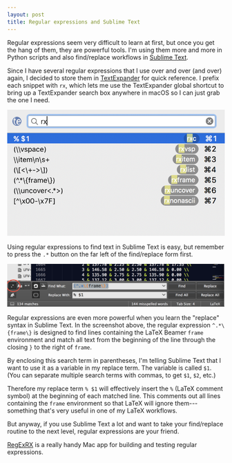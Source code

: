```yaml
---
layout: post
title: Regular expressions and Sublime Text
---
```


Regular expressions seem very difficult to learn at first, but once you get the hang of them, they are powerful tools. I'm using them more and more in Python scripts and also find/replace workflows in [Sublime Text](https://www.sublimetext.com).

Since I have several regular expressions that I use over and over (and over) again, I decided to store them in [TextExpander](https://smilesoftware.com/textexpander) for quick reference. I prefix each snippet with `rx`, which lets me use the TextExpander global shortcut to bring up a TextExpander search box anywhere in macOS so I can just grab the one I need.

![](/img/rx-te-pe.png "TextExpander and Regular Expressions")

Using regular expressions to find text in Sublime Text is easy, but remember to press the `.*` button on the far left of the find/replace form first.

![](/img/sublime-text-regex-pe.png "Sublime Text and Regular Expressions")

Regular expressions are even more powerful when you learn the "replace" syntax in Sublime Text. In the screenshot above, the regular expression `^.*\{frame\}` is designed to find lines containing the LaTeX Beamer `frame` environment and match all text from the beginning of the line through the closing `}` to the right of `frame`. 

By enclosing this search term in parentheses, I'm telling Sublime Text that I want to use it as a variable in my replace term. The variable is called `$1`. (You can separate multiple search terms with commas, to get `$1`, `$2`, etc.)

Therefore my replace term `% $1` will effectively insert the `%` (LaTeX comment symbol) at the beginning of each matched line. This comments out all lines containing the `frame` environment so that LaTeX will ignore them---something that's very useful in one of my LaTeX workflows.

But anyway, if you use Sublime Text a lot and want to take your find/replace routine to the next level, regular expressions are your friend. 

[RegExRX](https://itunes.apple.com/us/app/regexrx/id498370702?mt=12) is a really handy Mac app for building and testing regular expressions. 